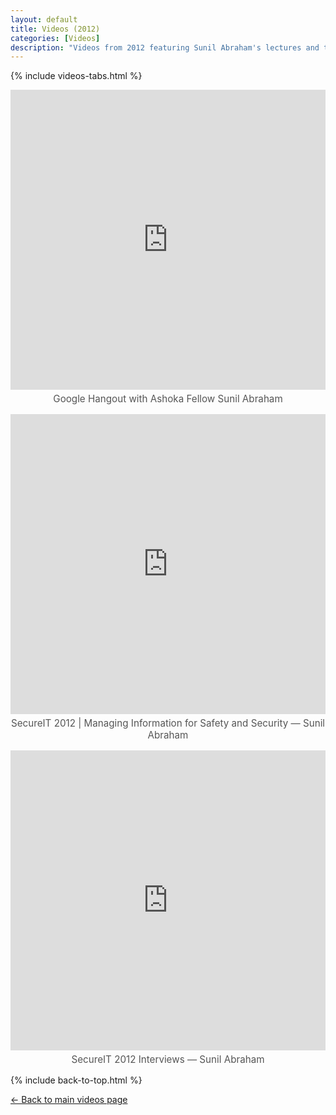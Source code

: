 ```yaml
---
layout: default
title: Videos (2012)
categories: [Videos]
description: "Videos from 2012 featuring Sunil Abraham's lectures and talks."
---
```


{% include videos-tabs.html %}

<iframe width="100%" height="480"
src="https://www.youtube.com/embed/HSaRxysH0NY?autoplay=0"
title="Google Hangout with Ashoka Fellow Sunil Abraham"
frameborder="0"
allow="accelerometer; clipboard-write; encrypted-media; gyroscope; picture-in-picture"
allowfullscreen></iframe>
<p style="text-align:center; font-size:0.95rem; color:#555; margin-top:0.3rem;">
Google Hangout with Ashoka Fellow Sunil Abraham
</p>

<iframe width="100%" height="480"
src="https://www.youtube.com/embed/6d12PD6gpN8?autoplay=0"
title="SecureIT 2012 | Managing Information for Safety and Security — Sunil Abraham"
frameborder="0"
allow="accelerometer; clipboard-write; encrypted-media; gyroscope; picture-in-picture"
allowfullscreen></iframe>
<p style="text-align:center; font-size:0.95rem; color:#555; margin-top:0.3rem;">
SecureIT 2012 | Managing Information for Safety and Security — Sunil Abraham
</p>

<iframe width="100%" height="480"
src="https://www.youtube.com/embed/rcMeJj9Tr1o?autoplay=0"
title="SecureIT 2012 Interviews — Sunil Abraham"
frameborder="0"
allow="accelerometer; clipboard-write; encrypted-media; gyroscope; picture-in-picture"
allowfullscreen></iframe>
<p style="text-align:center; font-size:0.95rem; color:#555; margin-top:0.3rem;">
SecureIT 2012 Interviews — Sunil Abraham
</p>

{% include back-to-top.html %}

[← Back to main videos page](/videos)
